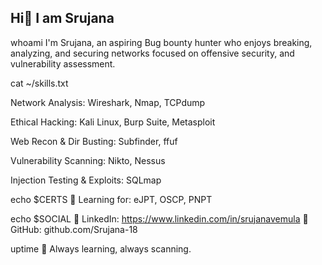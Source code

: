 ## Hi👋 I am Srujana 
<!--Ethical Hacking Enthusiast,Bug bounty hunter and Life time learner

🌱 I’m currently exploring Web application Penetration testing,Vulnerability Management	
Tools I use:
    -Wireshark,nmap,
    -Subfinder,ffuf,
    -Nikto,nessus,
    -Metasploit,Burpsuite,
    -Kali Linux,sql map

How to Reach me:

**LinkedIn:**https://www.linkedin.com/in/srujanavemula-->

whoami
I'm Srujana, an aspiring Bug bounty hunter who enjoys breaking, analyzing, and securing networks focused on offensive security, and vulnerability assessment.

cat ~/skills.txt

Network Analysis: Wireshark, Nmap, TCPdump

Ethical Hacking: Kali Linux, Burp Suite, Metasploit

Web Recon & Dir Busting: Subfinder, ffuf

Vulnerability Scanning: Nikto, Nessus

Injection Testing & Exploits: SQLmap

echo $CERTS
📜 Learning for: eJPT, OSCP, PNPT

echo $SOCIAL
🔗 LinkedIn: https://www.linkedin.com/in/srujanavemula
📁 GitHub: github.com/Srujana-18

uptime
🚀 Always learning, always scanning.

<!--
**Srujana-18/Srujana-18** is a ✨ _special_ ✨ repository because its `README.md` (this file) appears on your GitHub profile.

Here are some ideas to get you started:

- 🔭 I’m currently working on ...
- 🌱 I’m currently learning ...
- 👯 I’m looking to collaborate on ...
- 🤔 I’m looking for help with ...
- 💬 Ask me about ...
- 📫 How to reach me: ...
- 😄 Pronouns: ...
- ⚡ Fun fact: ...
-->
